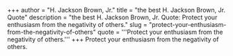 +++
author = "H. Jackson Brown, Jr."
title = "the best H. Jackson Brown, Jr. Quote"
description = "the best H. Jackson Brown, Jr. Quote: Protect your enthusiasm from the negativity of others."
slug = "protect-your-enthusiasm-from-the-negativity-of-others"
quote = '''Protect your enthusiasm from the negativity of others.'''
+++
Protect your enthusiasm from the negativity of others.
